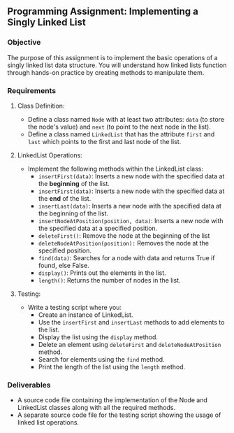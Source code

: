 ## Programming Assignment: Implementing a Singly Linked List

### Objective 
The purpose of this assignment is to implement the basic operations of a singly linked list data structure. You will understand how linked lists function through hands-on practice by creating methods to manipulate them.

### Requirements
1. Class Definition:
   - Define a class named ```Node``` with at least two attributes: ```data``` (to store the node's value) and ```next``` (to point to the next node in the list).
   - Define a class named ```LinkedList``` that has the attribute ```first``` and ```last``` which points to the first and last node of the list.
2. LinkedList Operations:
    - Implement the following methods within the LinkedList class:
      - ```insertFirst(data)```: Inserts a new node with the specified data at the **beginning** of the list.
      - ```insertFirst(data)```: Inserts a new node with the specified data at the **end** of the list.
      - ```insertLast(data)```: Inserts a new node with the specified data at the beginning of the list.
      - ```insertNodeAtPosition(position, data)```: Inserts a new node with the specified data at a specified position.
      - ```deleteFirst()```: Remove the node at the beginning of the list 
      - ```deleteNodeAtPosition(position):``` Removes the node at the specified position.
      - ```find(data)```: Searches for a node with data and returns True if found, else False.
      - ```display()```: Prints out the elements in the list.
      - ```length()```: Returns the number of nodes in the list.

3. Testing:
   - Write a testing script where you:
     - Create an instance of LinkedList.
     - Use the ```insertFirst``` and ```insertLast``` methods to add elements to the list.
     - Display the list using the ```display``` method.
     - Delete an element using ```deleteFirst``` and ```deleteNodeAtPosition``` method.
     - Search for elements using the ```find``` method.
     - Print the length of the list using the ```length``` method.

### Deliverables

- A source code file containing the implementation of the Node and LinkedList classes along with all the required methods.
- A separate source code file for the testing script showing the usage of linked list operations.
